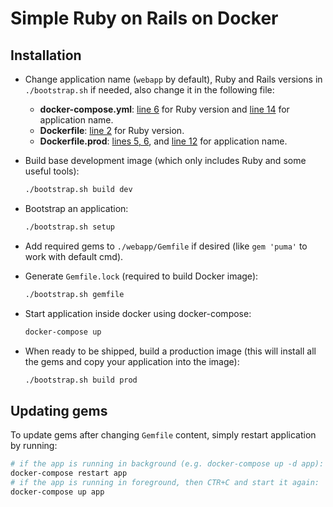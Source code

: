 # Simple Ruby on Rails on Docker

## Installation

- Change application name (`webapp` by default), Ruby and Rails versions in `./bootstrap.sh` if needed, also change it in the following file:

  - **docker-compose.yml**: [line 6](Dockerfile#L6) for Ruby version and [line 14](Dockerfile#L14) for application name.
  - **Dockerfile**: [line 2](Dockerfile#L2) for Ruby version.
  - **Dockerfile.prod**: [lines 5, 6](Dockerfile#L5-L6), and [line 12](Dockerfile#L12) for application name.

- Build base development image (which only includes Ruby and some useful tools):

  ```sh
  ./bootstrap.sh build dev
  ```

- Bootstrap an application:

  ```sh
  ./bootstrap.sh setup
  ```

- Add required gems to `./webapp/Gemfile` if desired (like `gem 'puma'` to work with default cmd).

- Generate `Gemfile.lock` (required to build Docker image):

  ```sh
  ./bootstrap.sh gemfile
  ```

- Start application inside docker using docker-compose:

  ```sh
  docker-compose up
  ```

- When ready to be shipped, build a production image (this will install all the gems and copy your application into the image):

  ```sh
  ./bootstrap.sh build prod
  ```

## Updating gems

To update gems after changing `Gemfile` content, simply restart application by running:

```sh
# if the app is running in background (e.g. docker-compose up -d app):
docker-compose restart app
# if the app is running in foreground, then CTR+C and start it again:
docker-compose up app
```
